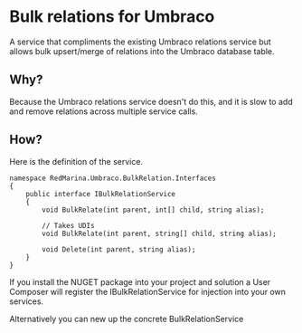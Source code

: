 # Bulk relations for Umbraco

A service that compliments the existing Umbraco relations service but allows bulk upsert/merge of relations
into the Umbraco database table.

## Why?

Because the Umbraco relations service doesn't do this, and it is slow to add and remove relations across multiple service calls.

## How?

Here is the definition of the service.

```
namespace RedMarina.Umbraco.BulkRelation.Interfaces
{
    public interface IBulkRelationService
    {
        void BulkRelate(int parent, int[] child, string alias);

        // Takes UDIs
        void BulkRelate(int parent, string[] child, string alias);

        void Delete(int parent, string alias);
    }
}
```

If you install the NUGET package into your project and solution a User Composer will register the IBulkRelationService for injection into your own services.

Alternatively you can new up the concrete BulkRelationService
